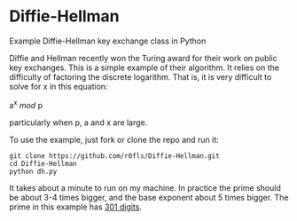 # Diffie-Hellman
Example Diffie-Hellman key exchange class in Python

Diffie and Hellman recently won the Turing award for their work on public key exchanges. This is a simple example of their algorithm. It relies on the difficulty of factoring the discrete logarithm. That is, it is very difficult to solve for x in this equation:

a<sup>x</sup> *mod* p

particularly when p, a and x are large.


To use the example, just fork or clone the repo and run it:

    git clone https://github.com/r0fls/Diffie-Hellman.git
    cd Diffie-Hellman
    python dh.py
    
It takes about a minute to run on my machine. In practice the prime should be about 3-4 times bigger, and the base exponent about 5 times bigger. The prime in this example has [301 digits](http://primes.utm.edu/curios/page.php?number_id=9455).
    
